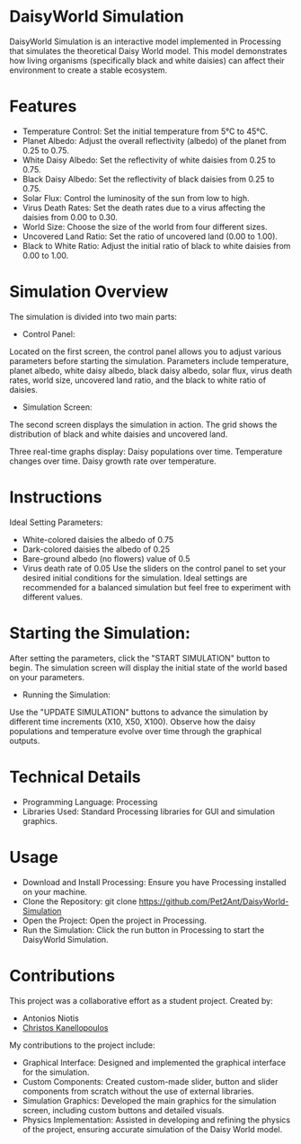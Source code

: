 # DaisyWorld Simulation
DaisyWorld Simulation is an interactive model implemented in Processing that simulates the theoretical Daisy World model. This model demonstrates how living organisms (specifically black and white daisies) can affect their environment to create a stable ecosystem.

# Features
* Temperature Control: Set the initial temperature from 5°C to 45°C.
* Planet Albedo: Adjust the overall reflectivity (albedo) of the planet from 0.25 to 0.75.
* White Daisy Albedo: Set the reflectivity of white daisies from 0.25 to 0.75.
* Black Daisy Albedo: Set the reflectivity of black daisies from 0.25 to 0.75.
* Solar Flux: Control the luminosity of the sun from low to high.
* Virus Death Rates: Set the death rates due to a virus affecting the daisies from 0.00 to 0.30.
* World Size: Choose the size of the world from four different sizes.
* Uncovered Land Ratio: Set the ratio of uncovered land (0.00 to 1.00).
* Black to White Ratio: Adjust the initial ratio of black to white daisies from 0.00 to 1.00.

# Simulation Overview
The simulation is divided into two main parts:

* Control Panel:

Located on the first screen, the control panel allows you to adjust various parameters before starting the simulation.
Parameters include temperature, planet albedo, white daisy albedo, black daisy albedo, solar flux, virus death rates, world size, uncovered land ratio, and the black to white ratio of daisies.

* Simulation Screen:

The second screen displays the simulation in action. The grid shows the distribution of black and white daisies and uncovered land.

Three real-time graphs display:
Daisy populations over time.
Temperature changes over time.
Daisy growth rate over temperature.

# Instructions
 Ideal Setting Parameters: 
* White-colored daisies the albedo of 0.75
* Dark-colored daisies the albedo of  0.25
* Bare-ground albedo (no flowers) value of 0.5 
* Virus death rate of 0.05 
Use the sliders on the control panel to set your desired initial conditions for the simulation.
Ideal settings are recommended for a balanced simulation but feel free to experiment with different values.

# Starting the Simulation:

After setting the parameters, click the "START SIMULATION" button to begin.
The simulation screen will display the initial state of the world based on your parameters.
* Running the Simulation:

Use the "UPDATE SIMULATION" buttons to advance the simulation by different time increments (X10, X50, X100).
Observe how the daisy populations and temperature evolve over time through the graphical outputs.
# Technical Details
* Programming Language: Processing
* Libraries Used: Standard Processing libraries for GUI and simulation graphics.
# Usage
* Download and Install Processing: Ensure you have Processing installed on your machine.
* Clone the Repository: git clone https://github.com/Pet2Ant/DaisyWorld-Simulation
* Open the Project: Open the project in Processing.
* Run the Simulation: Click the run button in Processing to start the DaisyWorld Simulation.

# Contributions

This project was a collaborative effort as a student project.
Created by: 
- Antonios Niotis
- [Christos Kanellopoulos](https://github.com/Ckanel/)

My contributions to the project include:

* Graphical Interface: Designed and implemented the graphical interface for the simulation.
* Custom Components: Created custom-made slider, button and slider components from scratch without the use of external libraries.
* Simulation Graphics: Developed the main graphics for the simulation screen, including custom buttons and detailed visuals.
* Physics Implementation: Assisted in developing and refining the physics of the project, ensuring accurate simulation of the Daisy World model.
